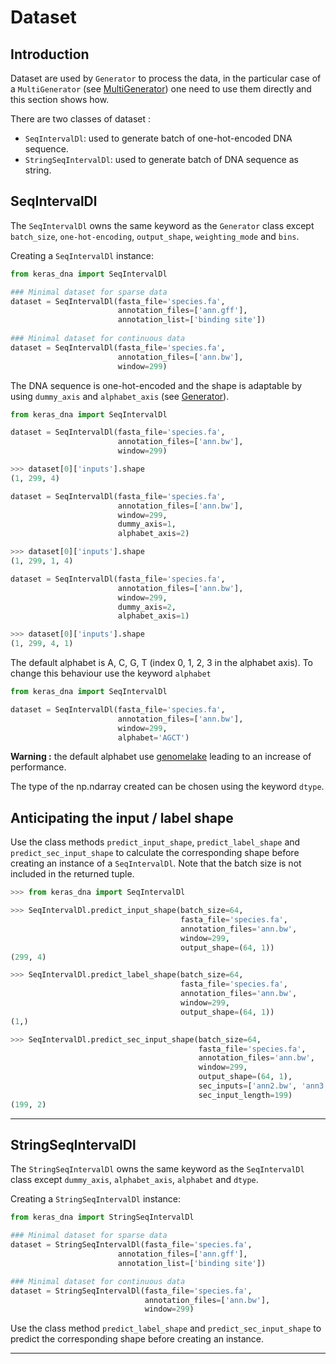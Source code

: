 # Dataset

## Introduction

Dataset are used by `Generator` to process the data, in the particular case of a `MultiGenerator` (see [MultiGenerator](multigenerator.md)) one need to use them directly and this section shows how.

There are two classes of dataset : 

- `SeqIntervalDl`: used to generate batch of one-hot-encoded DNA sequence.
- `StringSeqIntervalDl`: used to generate batch of DNA sequence as string.

## SeqIntervalDl

The `SeqIntervalDl` owns the same keyword as the `Generator` class except `batch_size`, `one-hot-encoding`, `output_shape`, `weighting_mode` and `bins`.


Creating a `SeqIntervalDl` instance:
```python
from keras_dna import SeqIntervalDl

### Minimal dataset for sparse data
dataset = SeqIntervalDl(fasta_file='species.fa',
                        annotation_files=['ann.gff'],
                        annotation_list=['binding site'])
                        
### Minimal dataset for continuous data
dataset = SeqIntervalDl(fasta_file='species.fa',
                        annotation_files=['ann.bw'],
                        window=299)
```

The DNA sequence is one-hot-encoded and the shape is adaptable by using `dummy_axis` and `alphabet_axis` (see [Generator](generators.md)).

```python
from keras_dna import SeqIntervalDl

dataset = SeqIntervalDl(fasta_file='species.fa',
                        annotation_files=['ann.bw'],
                        window=299)

>>> dataset[0]['inputs'].shape
(1, 299, 4)

dataset = SeqIntervalDl(fasta_file='species.fa',
                        annotation_files=['ann.bw'],
                        window=299,
                        dummy_axis=1,
                        alphabet_axis=2)

>>> dataset[0]['inputs'].shape
(1, 299, 1, 4)

dataset = SeqIntervalDl(fasta_file='species.fa',
                        annotation_files=['ann.bw'],
                        window=299,
                        dummy_axis=2,
                        alphabet_axis=1)

>>> dataset[0]['inputs'].shape
(1, 299, 4, 1)
```

The default alphabet is A, C, G, T (index 0, 1, 2, 3 in the alphabet axis). To change this behaviour use the keyword `alphabet`

```python
from keras_dna import SeqIntervalDl

dataset = SeqIntervalDl(fasta_file='species.fa',
                        annotation_files=['ann.bw'],
                        window=299,
                        alphabet='AGCT')
```

**Warning :** the default alphabet use [genomelake](https://github.com/kundajelab/genomelake) leading to an increase of performance.

The type of the np.ndarray created can be chosen using the keyword `dtype`.

## Anticipating the input / label shape

Use the class methods `predict_input_shape`, `predict_label_shape` and `predict_sec_input_shape` to calculate the corresponding shape before creating an instance of a `SeqIntervalDl`. Note that the batch size is not included in the returned tuple.

```python
>>> from keras_dna import SeqIntervalDl

>>> SeqIntervalDl.predict_input_shape(batch_size=64,
                                      fasta_file='species.fa',
                                      annotation_files='ann.bw',
                                      window=299,
                                      output_shape=(64, 1))
(299, 4)

>>> SeqIntervalDl.predict_label_shape(batch_size=64,
                                      fasta_file='species.fa',
                                      annotation_files='ann.bw',
                                      window=299,
                                      output_shape=(64, 1))
(1,)

>>> SeqIntervalDl.predict_sec_input_shape(batch_size=64,
                                          fasta_file='species.fa',
                                          annotation_files='ann.bw',
                                          window=299,
                                          output_shape=(64, 1),
                                          sec_inputs=['ann2.bw', 'ann3.bw'],
                                          sec_input_length=199)
(199, 2)
```


-------------------------------------------------



## StringSeqIntervalDl


The `StringSeqIntervalDl` owns the same keyword as the `SeqIntervalDl` class except `dummy_axis`, `alphabet_axis`, `alphabet` and `dtype`. 

Creating a `StringSeqIntervalDl` instance:
```python
from keras_dna import StringSeqIntervalDl

### Minimal dataset for sparse data
dataset = StringSeqIntervalDl(fasta_file='species.fa',
                        annotation_files=['ann.gff'],
                        annotation_list=['binding site'])

### Minimal dataset for continuous data
dataset = StringSeqIntervalDl(fasta_file='species.fa',
                              annotation_files=['ann.bw'],
                              window=299)
```

Use the class method `predict_label_shape` and `predict_sec_input_shape` to predict the corresponding shape before creating an instance.

--------------------------------
